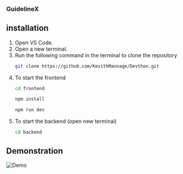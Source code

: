 ### GuidelineX 
## installation
1. Open VS Code.
2. Open a new terminal.
3. Run the following command in the terminal to clone the repository
   ```bash
   git clone https://github.com/KevithMannage/Devthon.git
4. To start the frontend 
    ```bash
    cd frontend
    ```
    ```bash
    npm install
    ```
    ```bash
    npm run dev
    ```
5. To start the backend
   (open new terminal)
    ```bash
    cd backend
    ```
## Demonstration
![Demo](./demo.png "Demonstration")
